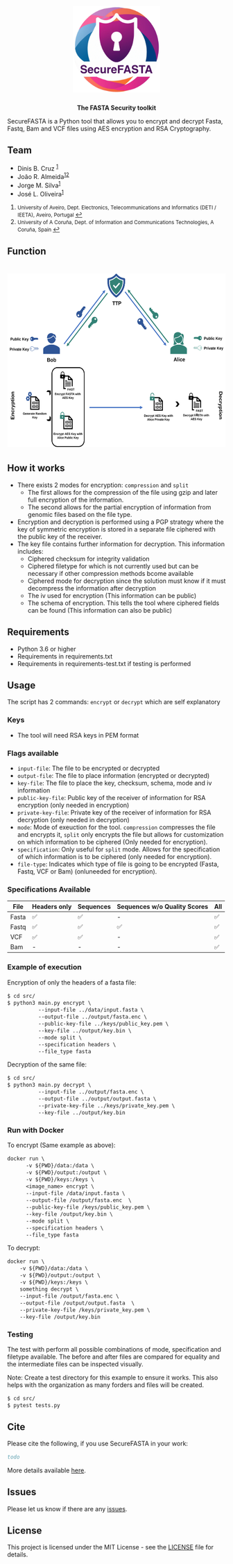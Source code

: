 <h1 align="center"><img src="logo/SecureFasta.png"
alt="securefasta" height="200" border="0" /></h1>
<p align="center"><b>The FASTA Security toolkit</b></p>


SecureFASTA is a Python tool that allows you to encrypt and decrypt Fasta, Fastq, Bam and VCF files using AES encryption and RSA Cryptography.

## Team
  * Dinis B. Cruz <sup id="a1">[1](#f1)</sup>
  * João R. Almeida<sup id="a1">[1](#f1)</sup><sup id="a2">[2](#f2)</sup>
  * Jorge M. Silva<sup id="a1">[1](#f1)</sup>
  * José L. Oliveira<sup id="a1">[1](#f1)</sup>

1. <small id="f1"> University of Aveiro, Dept. Electronics, Telecommunications and Informatics (DETI / IEETA), Aveiro, Portugal </small> [↩](#a1)
2. <small id="f2"> University of A Coruña, Dept. of Information and Communications Technologies, A Coruña, Spain </small> [↩](#a2)


## Function
<h1 align="left"><img src="logo/securefastaWorkflow.svg"
alt="securefasta" height="400" border="0" /></h1>

## How it works

- There exists 2 modes for encryption: `compression` and `split`
  - The first allows for the compression of the file using gzip and later full encryption of the information.
  - The second allows for the partial encryption of information from genomic files based on the file type.
- Encryption and decryption is performed using a PGP strategy where the key of symmetric encryption is stored in a separate file ciphered with the public key of the receiver.
- The key file contains further information for decryption. This information includes:
  - Ciphered checksum for integrity validation
  - Ciphered filetype for which is not currently used but can be necessary if other compression methods bcome available
  - Ciphered mode for decryption since the solution must know if it must decompress the information after decryption
  - The iv used for encryption (This information can be public)
  - The schema of encryption. This tells the tool where ciphered fields can be found (This information can also be public)

## Requirements

- Python 3.6 or higher
- Requirements in requirements.txt
- Requirements in requirements-test.txt if testing is performed

## Usage

The script has 2 commands: `encrypt` or `decrypt` which are self explanatory

### Keys

- The tool will need RSA keys in PEM format

### Flags available

- `input-file`: The file to be encrypted or decrypted
- `output-file`: The file to place information (encrypted or decrypted)
- `key-file`: The file to place the key, checksum, schema, mode and iv information
- `public-key-file`: Public key of the receiver of information for RSA encryption (only needed in encryption)
- `private-key-file`: Private key of the receiver of information for RSA decryption (only needed in decryption)
- `mode`: Mode of exeuction for the tool. `compression` compresses the file and encrypts it, `split` only encrypts the file but allows for customization on which information to be ciphered (Only needed for encryption).
- `specification`: Only useful for `split` mode. Allows for the specification of which information is to be ciphered (only needed for encryption).
- `file-type`:  Indicates which type of file is going to be encrypted (Fasta, Fastq, VCF or Bam) (onluneeded for encryption).

### Specifications Available

| File  | Headers only  |  Sequences |  Sequences w/o Quality Scores | All |
|---|---|---|---|---|
| Fasta  | ✅  |  ✅  | - | ✅   |
| Fastq  |  ✅  |  ✅  | ✅   | ✅   |
| VCF  |  ✅  |  ✅  | - |  ✅  |
| Bam | - | - | - | ✅  |

### Example of execution

Encryption of only the headers of a fasta file:

```
$ cd src/
$ python3 main.py encrypt \
          --input-file ../data/input.fasta \
          --output-file ../output/fasta.enc \
          --public-key-file ../keys/public_key.pem \
          --key-file ../output/key.bin \
          --mode split \
          --specification headers \
          --file_type fasta
```

Decryption of the same file:

```
$ cd src/
$ python3 main.py decrypt \
          --input-file ../output/fasta.enc \
          --output-file ../output/output.fasta \
          --private-key-file ../keys/private_key.pem \
          --key-file ../output/key.bin
```

### Run with Docker 

To encrypt (Same example as above):

```
docker run \
      -v ${PWD}/data:/data \
      -v ${PWD}/output:/output \
      -v ${PWD}/keys:/keys \
      <image_name> encrypt \
      --input-file /data/input.fasta \
      --output-file /output/fasta.enc  \
      --public-key-file /keys/public_key.pem \
      --key-file /output/key.bin \
      --mode split \
      --specification headers \
      --file_type fasta
```

To decrypt:

```
docker run \
    -v ${PWD}/data:/data \
    -v ${PWD}/output:/output \
    -v ${PWD}/keys:/keys \
    something decrypt \
    --input-file /output/fasta.enc \
    --output-file /output/output.fasta  \
    --private-key-file /keys/private_key.pem \
    --key-file /output/key.bin
```

### Testing

The test with perform all possible combinations of mode, specification and filetype available. The before and after files are compared for equality and the intermediate files can be inspected visually. 

Note: Create a test directory for this example to ensure it works. This also helps with the organization as many forders and files will be created.

```
$ cd src/
$ pytest tests.py
```

## Cite

Please cite the following, if you use SecureFASTA in your work:

```bib
todo
```

More details available [here](https://github.com/bioinformatics-ua/SecureFASTA/wiki).

## Issues
Please let us know if there are any
[issues](https://github.com/bioinformatics-ua/SecureFASTA/issues).

## License

This project is licensed under the MIT License - see the [LICENSE](LICENSE) file for details.
